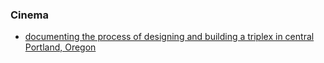 ### Cinema

- [documenting the process of designing and building a triplex in central Portland, Oregon](https://www.youtube.com/@TheHouseFilesPDX/videos)